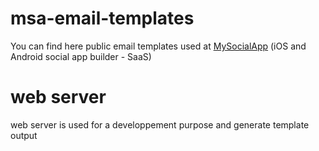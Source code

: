 # msa-email-templates

You can find here public email templates used at [MySocialApp](https://mysocialapp.io) (iOS and Android social app builder - SaaS)

# web server

web server is used for a developpement purpose and generate template output
